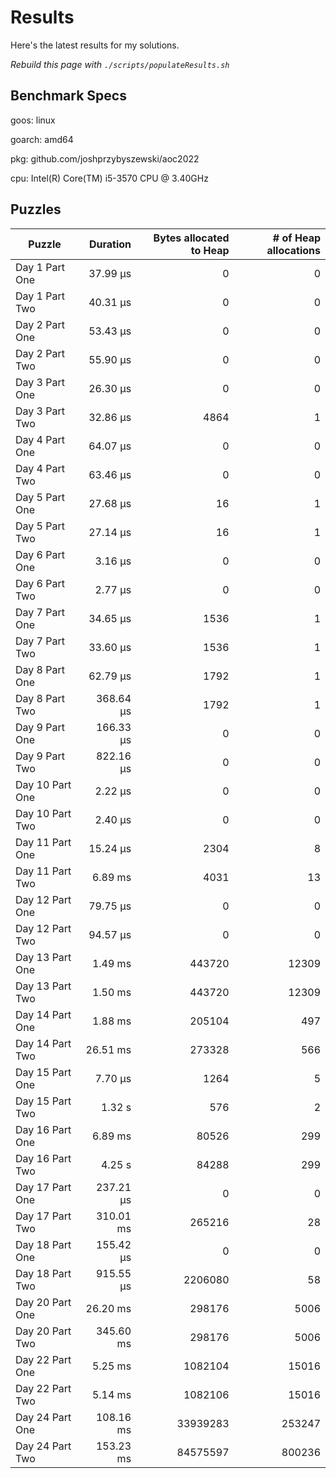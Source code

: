 # Results

Here's the latest results for my solutions.

_Rebuild this page with `./scripts/populateResults.sh`_

## Benchmark Specs

goos: linux

goarch: amd64

pkg: github.com/joshprzybyszewski/aoc2022

cpu: Intel(R) Core(TM) i5-3570 CPU @ 3.40GHz


## Puzzles

|Puzzle|Duration|Bytes allocated to Heap|# of Heap allocations|
|-|-:|-:|-:|
|Day 1 Part One|37.99 µs|0|0|
|Day 1 Part Two|40.31 µs|0|0|
|Day 2 Part One|53.43 µs|0|0|
|Day 2 Part Two|55.90 µs|0|0|
|Day 3 Part One|26.30 µs|0|0|
|Day 3 Part Two|32.86 µs|4864|1|
|Day 4 Part One|64.07 µs|0|0|
|Day 4 Part Two|63.46 µs|0|0|
|Day 5 Part One|27.68 µs|16|1|
|Day 5 Part Two|27.14 µs|16|1|
|Day 6 Part One|3.16 µs|0|0|
|Day 6 Part Two|2.77 µs|0|0|
|Day 7 Part One|34.65 µs|1536|1|
|Day 7 Part Two|33.60 µs|1536|1|
|Day 8 Part One|62.79 µs|1792|1|
|Day 8 Part Two|368.64 µs|1792|1|
|Day 9 Part One|166.33 µs|0|0|
|Day 9 Part Two|822.16 µs|0|0|
|Day 10 Part One|2.22 µs|0|0|
|Day 10 Part Two|2.40 µs|0|0|
|Day 11 Part One|15.24 µs|2304|8|
|Day 11 Part Two|6.89 ms|4031|13|
|Day 12 Part One|79.75 µs|0|0|
|Day 12 Part Two|94.57 µs|0|0|
|Day 13 Part One|1.49 ms|443720|12309|
|Day 13 Part Two|1.50 ms|443720|12309|
|Day 14 Part One|1.88 ms|205104|497|
|Day 14 Part Two|26.51 ms|273328|566|
|Day 15 Part One|7.70 µs|1264|5|
|Day 15 Part Two|1.32 s|576|2|
|Day 16 Part One|6.89 ms|80526|299|
|Day 16 Part Two|4.25 s|84288|299|
|Day 17 Part One|237.21 µs|0|0|
|Day 17 Part Two|310.01 ms|265216|28|
|Day 18 Part One|155.42 µs|0|0|
|Day 18 Part Two|915.55 µs|2206080|58|
|Day 20 Part One|26.20 ms|298176|5006|
|Day 20 Part Two|345.60 ms|298176|5006|
|Day 22 Part One|5.25 ms|1082104|15016|
|Day 22 Part Two|5.14 ms|1082106|15016|
|Day 24 Part One|108.16 ms|33939283|253247|
|Day 24 Part Two|153.23 ms|84575597|800236|
